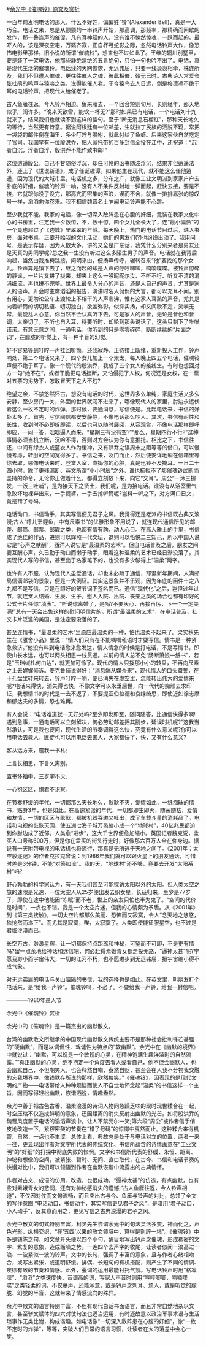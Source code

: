 #[余光中《催魂铃》原文及赏析](https://www.vrrw.net/wx/8738.html)

一百年前发明电话的那人，什么不好姓，偏偏姓“铃”(Alexander Bell)，真是一大巧合。电话之来，总是从颤颤的一串铃声开始，那高调，那频率，那精确而间歇的发作，那一叠连声的催促，凡有耳神经的人，没有谁不悚然惊魂，一跃而起的。最吓人的，该是深夜空宅，万籁齐寂，正自杯弓蛇影之际，忽然电话铃声大作，像恐怖电影里那样。旧小说的所谓“催魂铃”，想来也不过如此了。王维的辋川别墅里，要是装了一架电话，他那些静绝清绝的五言绝句，只怕一句也吟不出了。电话，真是现代生活的催魂铃。电话线的天网恢恢，无远弗届，只要一线袅袅相牵，株连所及，我们不但遭人催魂，更往往催人之魂，彼此相催，殆无已时。古典诗人常爱夸张杜鹃的鸣声与猿啼之类，说得能催人老。于今猿鸟去人日远，倒是格凛凛不绝于耳的电话铃声，把现代人给催老了。

古人鱼雁往返，今人铃声相迫。鱼来雁去，一个回合短则旬月，长则经年，那天地似乎广阔许多。“晚来天欲雪，能饮一杯无?”那时如果已有电话，一个电话刘十九就来了，结果我们也就读不到这样的佳句。至于“断无消息石榴红”，那种天长地久的等待，当然更有诗意。据说阿根廷有一位邮差，生就拉丁民族的洒脱不羁，常把一袋袋的邮件倒在海里，多少叮咛与嘱咐，就此付给了鱼虾。后来这家伙自然吃定了官司。我国早有一位殷洪乔，把人家托带的百多封信全投在江中，还祝道：“沉者自沉，浮者自浮，殷洪乔不能作致书邮!”



这位逍遥殷公，自己不甘随俗浮沉，却任可怜的函书随波浮沉，结果非但逍遥法外，还上了《世说新语》，成了任诞趣谭。如果他生在现代，就不能这么任他逍遥，因为现代的大城市里，电话机之多，分布之广，就像工业文明派到家家户户去卧底的奸细，催魂的铃声一响，没有人不条件反射地一弹而起，赶快去接，要是不接，它就跟你没了没完，那高亢而密集的声浪，锲而不舍，就像一排排嚣张的惊叹号一样，滔滔向你卷来。我不相信魏晋名士乍闻电话铃声能不心跳。

至少我就不能。我家的电话，像一切深入敌阵患在心腹的奸细，竟装在我家文化中心的书房里，注定我一夕数惊，不，数十惊。四个女儿全长大了，连“最小偏怜”的一个竟也超过了《边城》里翠翠的年龄。每天晚上，热门的电话节目过后，进入书房，面对书桌，正要开始我的文化活动，她们的男友们(?)也纷纷出动了。我用问号，是表示存疑，因为人数太多，讲的又全是广东话，我凭什么分别来者是男友还是天真的男同学呢?总之我一生没有听过这么多陌生男子的声音。电话就在我背后响起，当然由我推椅跳接，问明来由，便扬声传呼，辗转召来“他”要找的那个女儿。铃声算是镇下去了，继之而起的却是人声的哼哼唧唧，喃喃喋喋。被铃声惊碎的静谧，一片片又拼了拢来，却夹上这么一股昵昵尔汝、不听不行、听又不清的涓涓细流，再也拼不完整。世界上最令人分心的声音，还是人自己的声音，尤其是家人的语声。开会时主席滔滔的报告，演讲时名人侃侃的大言，都可以充耳不闻，别有用心，更勿论公车上渡轮上不相干的人声鼎沸，惟有这家人耳熟的声音，尤其是向着听筒的切切私语、叨叨独白，欲盖弥彰，似抑实扬，却又间歇不定，笑嗔无常，最能乱人心意。你当然不会认真听下去，可是家人的声音，无论是音色和音调，太亲切了，不听也自入耳，待要听时，却轮到那头说话了，这头只剩下了唯唯诺诺。有意无意之间，一通电话，你听到的只是零零碎碎、断断续续的“片面之词”，在朦胧的听觉上，有一种半盲的幻觉。

好不容易等到叮咛一声挂回听筒，还我寂静，正待接上断绪，重新投入工作，铃声响处，第二个电话又来了。四个女儿加上一个太太，每人晚上四五个电话，催魂铃声便不绝于耳了。像一个现代的殷洪乔，我成了五个女人的接线生。有时也想回对方一句“她不在”，或者干脆把电话挂断，又怕侵犯了人权，何况还是女权，在一票对五票的劣势下，怎敢冒天下之大不韪?

绝望之余，不禁悠然怀古，想没有电话的时代，这世界多么单纯，家庭生活又多么安静，至少房门一关，外面的世界就闯不进来了，哪像现代人的家里，肘边永远伏着这么一枚不定时的炸弹。那时候，要通消息，写信便是。比起电话来，书信的好处太多了。首先，写信阅信都安安静静，不像电话那么吵人。其次，书信有耐性和长性，收到时不必即拆即读，以后也可以随时展阅，从容观赏，不像电话那样即呼即应，一问一答，咄咄逼人而来。“星期三有没有空?”“那么，星期四行不行?”这种事情必须当机立断，沉吟不得，否则对方会认为你有意推托。相比之下，书信往还，中间有绿衣人或蓝衣人作为缓冲，又有洪乔之误周末之阻等等的借口，可以慢慢考虑，转肘的空间宽得多了。书信之来，及门而止，然后便安详地躺在信箱里等你去取，哪像电话来时，登堂入室，直捣你的心脏，真是迅铃不及掩耳。一日二十四小时，除了更残漏断、英文所谓“小小时辰”之外，谁也抗拒不了那催魂铃武断而坚持的命令，无论你正做着什么，都得立刻放下来，向它“交耳”。周公“一沐三握发，一饭三吐哺”，是为接天下之贤士，我们呢，是为接电话。谁没有从浴室里气急败坏地裸奔出来，一手提裤，一手去抢听筒呢?岂料一听之下，对方满口日文，竟是错了号码。

电话动口，书信动手，其实写信便见君子之风。我觉得还是老派的书信既古典又浪漫;古人“呼儿烹鲤鱼，中有尺素书”的优雅形象不用说了，就连现代通信所见的邮差、邮筒、邮票、邮戳之类，也都有情有韵，动人心目。在高人雅士的手里，书信成了绝佳的作品，进则可以辉照一代文坛，退则可以怡悦二三知己，所以中国人说它是“心声之献酬”，西洋人说它是“最温柔的艺术”。但自电话普及之后，朋友之间要互酬心声，久已勤于动口而懒于动手，眼看这种温柔的艺术已经日渐没落了。其实现代人写的书信，甚至出于名家笔下的，也没有多少够得上“温柔”两字。

也许有人不服，认为现代人虽爱通话，却也未必疏于通信，耶诞新年期间，人满邮局信满邮袋的景象，便是一大例证。其实这景象并不乐观，因为年底的函件十之八九都不是写信，只是在印好的贺节词下签名而已。通信“现代化”之后，岂但过年过节，就连贺人结婚、生辰、生子，慰人入院、出院、丧亲之类的场合也都有印好的公式卡片任你“填表”。“听说你离婚了，是吗?不要灰心，再接再厉，下一个一定美满!”总有一天会出售这样的慰问明信片的。所谓“最温柔的艺术”，在电话普及、社交卡片泛滥的美国，是注定要没落的了。

甚至连情书，“最温柔的艺术”里原应最温柔的一种，怕也温柔不起来了。梁实秋先生在《雅舍小品》里说：“情人们只有在不能喁喁私语时才要写信。情书是一种紧急救济。”他没有料到电话愈来愈发达，情人情急的时候是打电话，不是写情书，即使山长水远，也可以两头相思一线贯通。以前的情人总不免“肠断萧娘一纸书”，若是“玉珰缄札何由达”，就更加可怜了。现代的情人只拨那小小的转盘，不再向尺素之上去娓娓倾诉。麦克鲁恒说得好：“消息端从媒介来”，现代情人的口头盟誓，在十孔盘里转来转去，铃声叮咛一响，便已消失在虚空里，怎能转出伟大的爱情来呢?电话来得快，消失得也快，不像文字可以永垂后世，向一代代的痴顽去求印证，我想情书的时代是一去不返了，不要提亚伯拉德和哀绿绮思，即使近如徐志摩和郁达夫的多情，恐也难再。

有人会说：“电话难道就一无好处吗?至少即发即至，随问随答，比通信快得多啊!遇到急事，一通电话可以立刻解决，何必劳动邮差摇其鹅步，延误时机呢?”这我当然承认，可是我也要问，现代生活的节奏调得这么快，究竟有什么意义呢?你可以用电话去救人，匪徒也可以用电话去害人，大家都快了，快，又有什么意义?

客从远方来，遗我一书札;

上言长相思，下言久离别。

置书怀袖中，三岁字不灭;

一心抱区区，惧君不识察。

在节奏舒缓的年代，一切都那么天长地久，耿耿不灭，爱情如此，一纸痴昧的情书，贴身3年，也是如此。在高速紧张的年代，一切都即生即灭，随荣随枯，爱情和友情，一切的区区与耿耿，都被机器吞进又吐出，成了车载斗量的消耗品了。电话和电视的恢恢天网，使五洲七海千城万邑缩小成一个“地球村”，40亿兆民都迫到你肘边成了近邻。人类愈“进步”，这大千世界便愈加缩小。英国记者魏克说，孟买人口号称600万，但是你在孟买的街头行走时，好像那六百万人全在你身边。据说有一天附带电视的电话机也将流行，那真是无所逃于天地之间了。《2001年：太空放逐记》的作者克拉克曾说：到1986年我们就可以跟火星上的朋友通话，可惜时差是3分钟，不能“对答如流”。我的天，“地球村”还不够，竟要去开发“太阳系村”吗?

野心勃勃的科学家认为，有一天我们甚至可能探访太阳以外的太阳。但人类太空之旅的速限是光速，一位太空人从25岁便出发去织女星，长征归来，至少是77岁了，即使在途中他能因“冻眠”而不老，世上的亲友只怕也半为鬼了。“空间的代价是时间”，一点也不错。我是一个太空片迷，但我的心情颇为矛盾。从《2001年》到《第三类接触》，一切太空片都那么美丽、恐怖而又寂寞，令人“念天地之悠悠，独怆然而涕下”。而尤其是寂寞，唉，太寂寞了。人类即使能征服星空，也不过是君临沙漠而已。

长空万古，渺渺星辉，让一切都保持点距离和神秘，可望而不可即，不是更有情吗?留一点余地给神话和迷信吧，何必赶得素娥青女都走投无路，“逼神太甚”呢?宁愿我渺小而宇宙伟大，一切的江河不朽，也不愿进步到无远弗届，把宇宙缩小得不成气象。

对无远弗届的电话与关山阻隔的书信，我的选择也是如此。在英文里，叫朋友打个电话来，是“给我一声铃”。催魂铃吗，不必了。不要给我一声铃，给我一封信吧。

————1980年愚人节

余光中《催魂铃》赏析

余光中的《催魂铃》是一篇杰出的幽默散文。

台湾的幽默散文所继承的中国现代幽默散文传统主要不是那种社会批判锋芒甚强的“硬幽默”，而是以调侃性、戏谑性为特点的“软幽默”。余光中在《幽默的境界》中就说过：“幽默，可以说是一个敏锐的心灵，在精神饱满生趣洋溢时的自然流露。”“真正幽默的心灵，绝不抱定一个角度去看人或看自己，他不但会幽默人，也会幽默自己，不但嘲笑人，也会释然自嘲，泰然自贬，甚至会在人我不分物我交融的忘我境界中，像钱默存所说的那样，欣然独笑。”《催魂铃》，因表现的是现代文明的产物——电话带给人种种烦恼而使人不自觉地怀念起“温柔”的书信这样一个主旨，因而写得轻松幽默，诙谐洒脱，情趣盎然。

余光中善于把古色古香、温柔浪漫的诗词人物同急躁乏味的现时现世糅合在一起，时空压缩不仅造成鲜明的意象，还因距离的消失反射出幽默的光芒。如将殷洪乔的魏晋风度置于电话的滔滔声浪中，让人不禁莞尔一笑;第六段“周公”被作者信手俏皮地改造一下，紧锣密鼓的节奏在“错了号码”的惊愕中戛然而止。这种糅合来得机智、自然，一点也不生涩。总体上看，典故总是处于与电话对立的位置，两者一来一往，更显现出作者对文字所代表的传统文化、书信所蕴含的诗情画意在“工业文明”的“奸细”的打探中彻底失败的怅惘。文字和书信所代表的舒缓、永恒、距离、神秘和想像的空间，被紧张、暂时、无间、直白取代，在古今、书信和电话节奏的快慢对比中，我们可以领悟到作者在幽默诙谐中流露出的古典情怀。

作者对古文、成语的仿用、改造，也很成功。“逼神太甚”的仿造，有点幽默，也有些对素娥青女的悲悯，还有对神秘感消失的遗憾;“古人鱼雁往返，今人铃声相迫”，不仅因对仗而文句流畅，而且突出古与今、鱼雁与铃声的对比，总领了全文的写作意图;“电话动口，书信动手，其实写信更见君子之风”，是暗用“君子动口，小人动手”，反其意而用之，更见写信之古典浪漫的君子之风。

余光中散文的句式特别丰富，柯灵先生尝谓余光中的句法灵活多变，神而化之，声色光影，纵横交织，“在‘五四’以来的散文领域中，算得是别辟一境”。《催魂铃》中多是铺陈之句，如文章开头便以四个小句，醒目地写出铃声之催魂，形成稠密的文字、繁复的意象，造成聒噪之势。一连四个去声字的收尾，让读者似闻一浪高过一浪、一波紧似一波的铃声。文中的长句，强调了丰富的意象，且与作者心绪相吻合，或写出紧张，或道明舒缓。排偶、长短句的有机搭配，则产生了不同的情调、疾徐有致的节奏和情感。此外，叠词的运用最能衬托气氛。写电话铃声时用“格凛凛”、“滔滔”之类速度快、音调高的词，写家人声音时则用“哼哼唧唧，喃喃喋喋”之类轻柔的词，不仅摹声，还能写意，或是铃声之刺耳、烦人，或是听觉的朦胧、幻觉的半盲，这就带来了情感流向的殊异。

余光中散文的语言特别丰富，不但有现代白话书面语言，而且非常自然地杂以文言，甚至骈文赋体的四六对仗句法也适当运用，有时还故意以政治军事术语与生活琐事作无类比附，构成谐趣。如电话像“一切深入敌阵患在心腹的奸细”，像“一枚不定时的炸弹”，等等，突破人们日常的语言习惯，让读者在大的落差中会心一笑。


